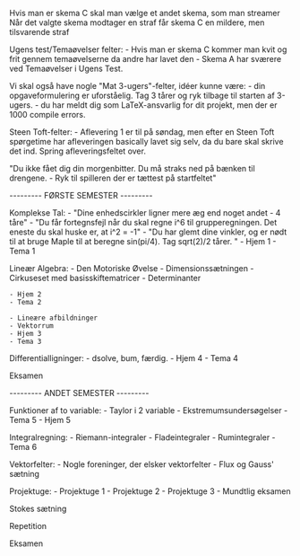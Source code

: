 Hvis man er skema C skal man vælge et andet skema, som man streamer
    Når det valgte skema modtager en straf får skema C en mildere, men tilsvarende straf


Ugens test/Temaøvelser felter:
    - Hvis man er skema C kommer man kvit og frit gennem temaøvelserne da andre har lavet den
    - Skema A har sværere ved Temaøvelser i Ugens Test.

Vi skal også have nogle "Mat 3-ugers"-felter, idéer kunne være:
    - din opgaveformulering er uforståelig. Tag 3 tårer og ryk tilbage til starten af 3-ugers.
    - du har meldt dig som LaTeX-ansvarlig for dit projekt, men der er 1000 compile errors. 
    
Steen Toft-felter:
    - Aflevering 1 er til på søndag, men efter en Steen Toft spørgetime har afleveringen basically lavet sig selv, da du bare skal skrive det ind. Spring afleveringsfeltet over. 
    
"Du ikke fået dig din morgenbitter. Du må straks ned på bænken til drengene. - Ryk til spilleren der er tættest på startfeltet"


--------- FØRSTE SEMESTER ---------

Komplekse Tal:
    - "Dine enhedscirkler ligner mere æg end noget andet - 4 tåre" 
    - "Du får fortegnsfejl når du skal regne i^6 til grupperegningen. Det eneste du skal huske er, at i^2 = -1"
    - "Du har glemt dine vinkler, og er nødt til at bruge Maple til at beregne sin(pi/4). Tag sqrt(2)/2 tårer. "
    - Hjem 1
    - Tema 1
    
Lineær Algebra:
    - Den Motoriske Øvelse
    - Dimensionssætningen
    - Cirkuseset med basisskiftematricer
    - Determinanter
    
    - Hjem 2
    - Tema 2
    
    - Lineære afbildninger
    - Vektorrum
    - Hjem 3
    - Tema 3
    
Differentialligninger:
    - dsolve, bum, færdig.
    - Hjem 4
    - Tema 4

Eksamen
    

--------- ANDET SEMESTER ---------

Funktioner af to variable:
    - Taylor i 2 variable
    - Ekstremumsundersøgelser
    - Tema 5
    - Hjem 5
    
Integralregning:
    - Riemann-integraler
    - Fladeintegraler
    - Rumintegraler
    - Tema 6

Vektorfelter:
    - Nogle foreninger, der elsker vektorfelter
    - Flux og Gauss' sætning
    
Projektuge:
    - Projektuge 1
    - Projektuge 2
    - Projektuge 3
    - Mundtlig eksamen

Stokes sætning

Repetition

Eksamen
    
